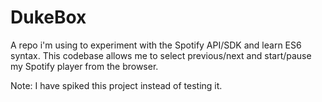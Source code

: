 # DukeBox

A repo i'm using to experiment with the Spotify API/SDK and learn ES6 syntax. This codebase allows me to select previous/next and start/pause my Spotify player from the browser.

Note: I have spiked this project instead of testing it.
